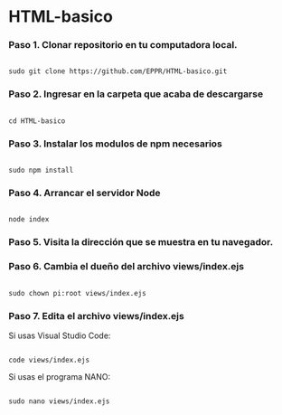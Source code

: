 # HTML-basico

### Paso 1. Clonar repositorio en tu computadora local.

<code>
sudo git clone https://github.com/EPPR/HTML-basico.git  
</code>

### Paso 2. Ingresar en la carpeta que acaba de descargarse

<code>
cd HTML-basico
</code>

### Paso 3. Instalar los modulos de npm necesarios

<code>
sudo npm install
</code>

### Paso 4. Arrancar el servidor Node

<code>
node index
</code>

### Paso 5. Visita la dirección que se muestra en tu navegador.

### Paso 6. Cambia el dueño del archivo views/index.ejs

<code>
sudo chown pi:root views/index.ejs
</code>

### Paso 7. Edita el archivo views/index.ejs

Si usas Visual Studio Code:

<code>
code views/index.ejs
</code>

Si usas el programa NANO:

<code>
sudo nano views/index.ejs
</code>
